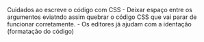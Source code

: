 Cuidados ao escreve o código com CSS
    - Deixar espaço entre os argumentos eviatndo assim quebrar o código CSS que vai parar de funcionar corretamente.
    - Os editores já ajudam com a identação (formatação do código)